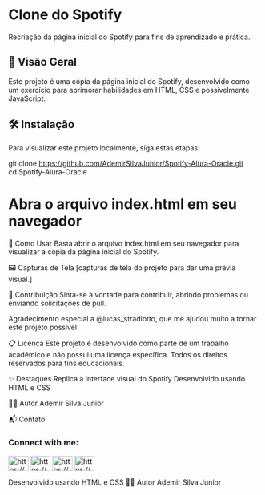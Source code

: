 # Clone do Spotify
Recriação da página inicial do Spotify para fins de aprendizado e prática.

## 🚀 Visão Geral
Este projeto é uma cópia da página inicial do Spotify, desenvolvido como um exercício para aprimorar habilidades em HTML, CSS e possivelmente JavaScript.

## 🛠️ Instalação
Para visualizar este projeto localmente, siga estas etapas:

git clone https://github.com/AdemirSilvaJunior/Spotify-Alura-Oracle.git <br>
cd Spotify-Alura-Oracle
# Abra o arquivo index.html em seu navegador

🚀 Como Usar
Basta abrir o arquivo index.html em seu navegador para visualizar a cópia da página inicial do Spotify.

🖼️ Capturas de Tela
[capturas de tela do projeto para dar uma prévia visual.]

🤝 Contribuição
Sinta-se à vontade para contribuir, abrindo problemas ou enviando solicitações de pull.

Agradecimento especial a @lucas_stradiotto, que me ajudou muito a tornar este projeto possível

📋 Licença
Este projeto é desenvolvido como parte de um trabalho acadêmico e não possui uma licença específica. Todos os direitos reservados para fins educacionais.

✨ Destaques
Replica a interface visual do Spotify
Desenvolvido usando HTML e CSS

 🧑‍💻 Autor
Ademir Silva Junior

📬 Contato
<h3 align="left">Connect with me:</h3>
<p align="left">
<a href="https://www.linkedin.com/in/ademir-silva-38a8bb189/" target="blank"><img align="center" src="https://raw.githubusercontent.com/rahuldkjain/github-profile-readme-generator/master/src/images/icons/Social/linked-in-alt.svg" alt="https://www.linkedin.com/in/ademir-silva-38a8bb189/" height="30" width="40" /></a>
<a href="https://wa.me/5511966217948" target="blank"><img align="center" src="https://i.pinimg.com/1200x/9b/0c/37/9b0c37e7e1231074dd8e6c12ba0c17c7.jpg" alt="https://wa.me/5511966217948" height="30" width="40" /><a />
<a href="https://fb.com/https://www.facebook.com/ademir.silvajunior.5" target="blank"><img align="center" src="https://raw.githubusercontent.com/rahuldkjain/github-profile-readme-generator/master/src/images/icons/Social/facebook.svg" alt="https://www.facebook.com/ademir.silvajunior.5" height="30" width="40" /></a>
<a href="https://instagram.com/https://www.instagram.com/ademirsilvajunior/" target="blank"><img align="center" src="https://raw.githubusercontent.com/rahuldkjain/github-profile-readme-generator/master/src/images/icons/Social/instagram.svg" alt="https://www.instagram.com/ademirsilvajunior/" height="30" width="40" /></a>
</p>
Desenvolvido usando HTML e CSS
🧑‍💻 Autor
Ademir Silva Junior
